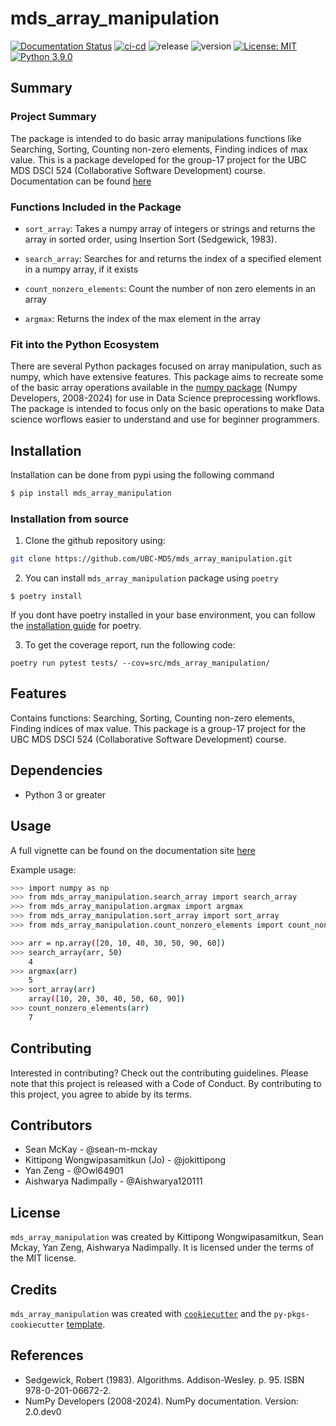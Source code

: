 # mds_array_manipulation

[![Documentation Status](https://readthedocs.org/projects/mds-array-manipulation/badge/?version=latest)](https://mds-array-manipulation.readthedocs.io/en/latest/?badge=latest) [![ci-cd](https://github.com/UBC-MDS/mds_array_manipulation/actions/workflows/ci-cd.yml/badge.svg)](https://github.com/UBC-MDS/mds_array_manipulation/actions/workflows/ci-cd.yml) ![release](https://img.shields.io/github/release-date/UBC-MDS/mds_array_manipulation) ![version](https://img.shields.io/github/v/release/UBC-MDS/mds_array_manipulation) [![License: MIT](https://img.shields.io/badge/License-MIT-yellow.svg)](https://opensource.org/licenses/MIT) [![Python 3.9.0](https://img.shields.io/badge/python-3.9.0-blue.svg)](https://www.python.org/downloads/release/python-390/)

## Summary

### Project Summary

The package is intended to do basic array manipulations functions like Searching, Sorting, Counting non-zero elements, Finding indices of max value. 
This is a package developed for the group-17 project for the UBC MDS DSCI 524 (Collaborative Software Development) course. Documentation can be found [here](https://mds-array-manipulation.readthedocs.io/en/latest/?badge=latest)

### Functions Included in the Package

- `sort_array`: Takes a numpy array of integers or strings and returns the array in sorted order, using Insertion Sort (Sedgewick, 1983).

- `search_array`: Searches for and returns the index of a specified element in a numpy array, if it exists

- `count_nonzero_elements`: Count the number of non zero elements in an array

- `argmax`: Returns the index of the max element in the array

### Fit into the Python Ecosystem

There are several Python packages focused on array manipulation, such as numpy, which have extensive features. This package aims to recreate some of the basic array operations available in the [numpy package](https://numpy.org/devdocs/index.html#numpy-documentation) (Numpy Developers, 2008-2024) for use in Data Science preprocessing workflows. The package is intended to focus only on the basic operations to make Data science worflows easier to understand and use for beginner programmers.
  
## Installation

Installation can be done from pypi using the following command

```bash
$ pip install mds_array_manipulation
```

### Installation from source

1. Clone the github repository using:
```bash
git clone https://github.com/UBC-MDS/mds_array_manipulation.git
```

2. You can install `mds_array_manipulation` package using `poetry`
```
$ poetry install
```
If you dont have poetry installed in your base environment, you can follow the [installation guide](https://python-poetry.org/docs/#installation) for poetry.

3. To get the coverage report, run the following code:
```
poetry run pytest tests/ --cov=src/mds_array_manipulation/
```

## Features

Contains functions: Searching, Sorting, Counting non-zero elements, Finding indices of max value. This package is a group-17 project for the UBC MDS DSCI 524 (Collaborative Software Development) course.

## Dependencies

- Python 3 or greater

## Usage

A full vignette can be found on the documentation site [here](https://mds-array-manipulation.readthedocs.io/en/latest/example.html)

Example usage:
```bash
>>> import numpy as np
>>> from mds_array_manipulation.search_array import search_array
>>> from mds_array_manipulation.argmax import argmax
>>> from mds_array_manipulation.sort_array import sort_array
>>> from mds_array_manipulation.count_nonzero_elements import count_nonzero_elements

>>> arr = np.array([20, 10, 40, 30, 50, 90, 60])
>>> search_array(arr, 50)
    4
>>> argmax(arr)
    5
>>> sort_array(arr)
    array([10, 20, 30, 40, 50, 60, 90])
>>> count_nonzero_elements(arr)
    7
```

## Contributing

Interested in contributing? Check out the contributing guidelines. Please note that this project is released with a Code of Conduct. By contributing to this project, you agree to abide by its terms.

## Contributors

* Sean McKay - @sean-m-mckay
* Kittipong Wongwipasamitkun (Jo) - @jokittipong
* Yan Zeng - @Owl64901
* Aishwarya Nadimpally - @Aishwarya120111

## License

`mds_array_manipulation` was created by Kittipong Wongwipasamitkun, Sean Mckay, Yan Zeng, Aishwarya Nadimpally. It is licensed under the terms of the MIT license.

## Credits

`mds_array_manipulation` was created with [`cookiecutter`](https://cookiecutter.readthedocs.io/en/latest/) and the `py-pkgs-cookiecutter` [template](https://github.com/py-pkgs/py-pkgs-cookiecutter).

## References

- Sedgewick, Robert (1983). Algorithms. Addison-Wesley. p. 95. ISBN 978-0-201-06672-2.
- NumPy Developers (2008-2024). NumPy documentation. Version: 2.0.dev0 
